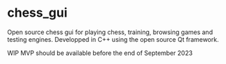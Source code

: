 # chess_gui
Open source chess gui for playing chess, training, browsing games and testing engines.
Developped in C++ using the open source Qt framework.

WIP
MVP should be available before the end of September 2023
